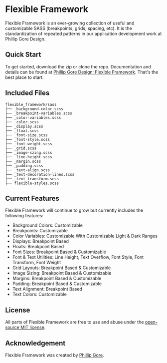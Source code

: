 # Flexible Framework

Flexible Framework is an ever-growing collection of useful and customizable SASS (breakpoints, grids, spacing, etc). It is the standardization of repeated patterns in our application development work at Phillip Gore Design.

## Quick Start

To get started, download the zip or clone the repo. Documentation and details can be found at [Phillip Gore Design: Flexible Framework](https://www.phillipgoredesign.com/flexible-framework/flexible-framework "Phillip Gore Design"). That's the best place to start.

## Included Files
```
flexible_framework/sass
├── _background-color.scss
├── _breakpoint-variables.scss
├── _color-variables.scss
├── _color.scss
├── _display.scss
├── _float.scss
├── _font-size.scss
├── _font-style.scss
├── _font-weight.scss
├── _grid.scss
├── _image-szing.scss
├── _line-height.scss
├── _margin.scss
├── _padding.scss
├── _text-align.scss
├── _text-decoration-lines.scss
├── _text-transform.scss
├── flexible-styles.scss

```

## Current Features

Flexible Framework will continue to grow but currently includes the following features:

- Background Colors: Customizable
- Breakpoints: Customizable
- Color Variables: Customizable With Customizable Light & Dark Ranges
- Displays: Breakpoint Based
- Floats: Breakpoint Based
- Font Sizes: Breakpoint Based & Customizable
- Font & Text Utilities: Line Height, Text Overflow, Font Style, Font Transform, Font Weight
- Grid Layouts: Breakpoint Based & Customizable
- Image Sizing: Breakpoint Based & Customizable
- Margins: Breakpoint Based & Customizable
- Padding: Breakpoint Based & Customizable
- Text Alignment: Breakpoint Based
- Text Colors: Customizable

## License

All parts of Flexible Framework are free to use and abuse under the [open-source MIT license](https://github.com/phillipgore/flexible-framework/blob/master/LICENSE.md).

## Acknowledgement

Flexible Framework was created by [Phillip Gore](https://www.phillipgoredesign.com/).